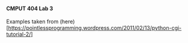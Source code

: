 #### CMPUT 404 Lab 3
Examples taken from (here) [https://pointlessprogramming.wordpress.com/2011/02/13/python-cgi-tutorial-2/]
